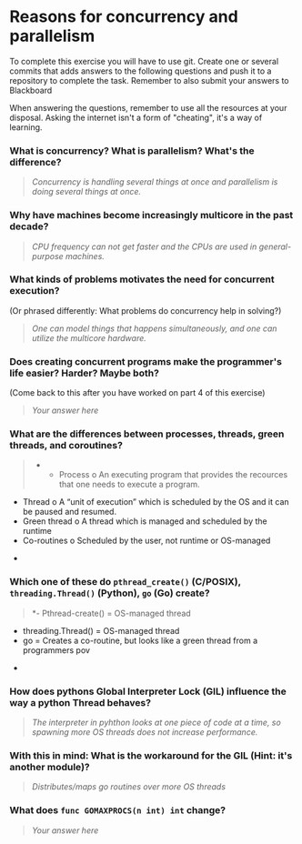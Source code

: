 # Reasons for concurrency and parallelism


To complete this exercise you will have to use git. Create one or several commits that adds answers to the following questions and push it to a repository to complete the task. Remember to also submit your answers to Blackboard

When answering the questions, remember to use all the resources at your disposal. Asking the internet isn't a form of "cheating", it's a way of learning.

 ### What is concurrency? What is parallelism? What's the difference?
 > *Concurrency is handling several things at once and parallelism is doing several things at once.*
 
 ### Why have machines become increasingly multicore in the past decade?
 > *CPU frequency can not get faster and the CPUs are used in general-purpose machines.*
 
 ### What kinds of problems motivates the need for concurrent execution?
 (Or phrased differently: What problems do concurrency help in solving?)
 > *One can model things that happens simultaneously, and one can utilize the multicore hardware.*
 
 ### Does creating concurrent programs make the programmer's life easier? Harder? Maybe both?
 (Come back to this after you have worked on part 4 of this exercise)
 > *Your answer here*
 
 ### What are the differences between processes, threads, green threads, and coroutines?
 > * -	Process
  o	An executing program that provides the recources that one needs to execute a program.
-	Thread 
 o	A “unit of execution” which is scheduled by the OS and it can be paused and resumed.
-	Green thread 
 o	A thread which is managed and scheduled by the runtime  
-	Co-routines 
 o	Scheduled by the user, not runtime or OS-managed
*
 
 ### Which one of these do `pthread_create()` (C/POSIX), `threading.Thread()` (Python), `go` (Go) create?
 > *-	Pthread-create() = OS-managed thread 
-	threading.Thread() = OS-managed thread
-	go = Creates a co-routine, but looks like a green thread from a programmers pov
*
 
 ### How does pythons Global Interpreter Lock (GIL) influence the way a python Thread behaves?
 > *The interpreter in pyhthon looks at one piece of code at a time, so spawning more OS threads does not increase performance.*
 
 ### With this in mind: What is the workaround for the GIL (Hint: it's another module)?
 > *Distributes/maps go routines over more OS threads*
 
 ### What does `func GOMAXPROCS(n int) int` change? 
 > *Your answer here*

